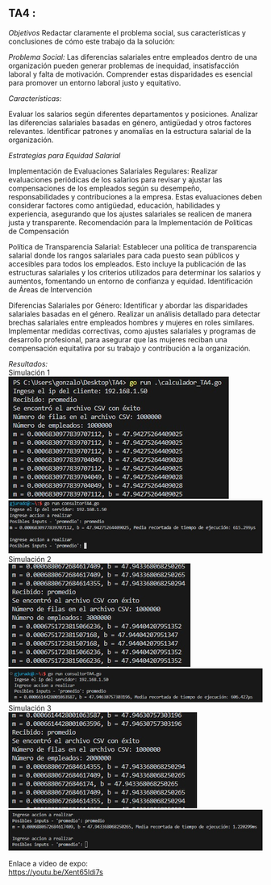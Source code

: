 ## TA4 :

*Objetivos* 
Redactar claramente el problema social, sus características y conclusiones de cómo este trabajo da la solución:

*Problema Social:* Las diferencias salariales entre empleados dentro de una organización pueden generar problemas de inequidad, insatisfacción laboral y falta de motivación. Comprender estas disparidades es esencial para promover un entorno laboral justo y equitativo.

*Características:*

  Evaluar los salarios según diferentes departamentos y posiciones.
  Analizar las diferencias salariales basadas en género, antigüedad y otros factores relevantes.
  Identificar patrones y anomalías en la estructura salarial de la organización.

*Estrategias para Equidad Salarial*

  Implementación de Evaluaciones Salariales Regulares:
    Realizar evaluaciones periódicas de los salarios para revisar y ajustar las compensaciones de los empleados según su desempeño, responsabilidades y contribuciones a la empresa. Estas evaluaciones deben considerar factores como antigüedad, educación,           habilidades y experiencia, asegurando que los ajustes salariales se realicen de manera justa y transparente.
    Recomendación para la Implementación de Políticas de Compensación

  Política de Transparencia Salarial:
    Establecer una política de transparencia salarial donde los rangos salariales para cada puesto sean públicos y accesibles para todos los empleados. Esto incluye la publicación de las estructuras salariales y los criterios utilizados para determinar los        salarios y aumentos, fomentando un entorno de confianza y equidad.
    Identificación de Áreas de Intervención

  Diferencias Salariales por Género:
    Identificar y abordar las disparidades salariales basadas en el género. Realizar un análisis detallado para detectar brechas salariales entre empleados hombres y mujeres en roles similares. Implementar medidas correctivas, como ajustes salariales y            programas de desarrollo profesional, para asegurar que las mujeres reciban una compensación equitativa por su trabajo y contribución a la organización.

*Resultados:* </br>
Simulación 1 </br>
![alt text](https://github.com/mache12V2/TP_Concurrente/blob/main/TA4/servidor.jpg)
![alt text](https://github.com/mache12V2/TP_Concurrente/blob/main/TA4/cliente.jpg)</br>
Simulación 2 </br>
![alt text](https://github.com/mache12V2/TP_Concurrente/blob/main/TA4/servidor%202.jpg)
![alt text](https://github.com/mache12V2/TP_Concurrente/blob/main/TA4/cliente%202.jpg)</br>
Simulación 3 </br>
![alt text](https://github.com/mache12V2/TP_Concurrente/blob/main/TA4/servidor%203.jpg)
![alt text](https://github.com/mache12V2/TP_Concurrente/blob/main/TA4/cliente%203.jpg)

Enlace a video de expo: </br>
https://youtu.be/Xent65ldi7s
